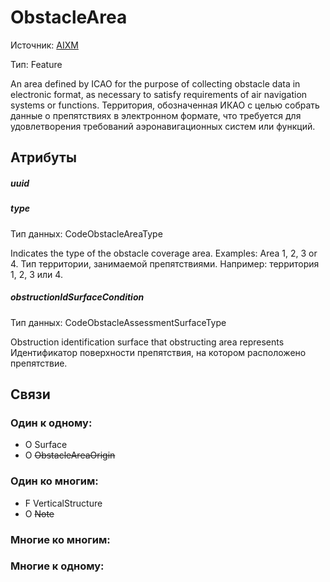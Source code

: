 ObstacleArea
===============
Источник: [AIXM](https://extranet.eurocontrol.int/http://webprisme.cfmu.eurocontrol.int/aixmwiki_public/bin/view/AIXM/Class_ObstacleArea)

Тип: Feature

An area defined by ICAO for the purpose of collecting obstacle data in electronic format,
as necessary to satisfy requirements of air navigation systems or functions.
Территория, обозначенная ИКАО с целью собрать данные о препятствиях в электронном формате,
что требуется для удовлетворения требований аэронавигационных систем или функций.

## Атрибуты

##### uuid

##### type
Тип данных: CodeObstacleAreaType

Indicates the type of the obstacle coverage area. Examples: Area 1, 2, 3 or 4.
Тип территории, занимаемой препятствиями. Например: территория 1, 2, 3 или 4.

##### obstructionIdSurfaceCondition
Тип данных: CodeObstacleAssessmentSurfaceType

Obstruction identification surface that obstructing area represents
Идентификатор поверхности препятствия, на котором расположено препятствие.

## Связи

### Один к одному:

- O Surface
- O ~~ObstacleAreaOrigin~~

### Один ко многим:

- F VerticalStructure
- O ~~Note~~

### Многие ко многим:

### Многие к одному:

